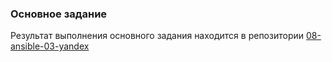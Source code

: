 ### Основное задание
Результат выполнения основного задания находится в репозитории [08-ansible-03-yandex](https://github.com/MPruts/08-ansible-03-yandex)